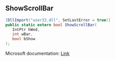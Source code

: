 ## ShowScrollBar

```csharp
[DllImport("user32.dll", SetLastError = true)]
public static extern bool ShowScrollBar(
   IntPtr hWnd,
   int wBar,
   bool bShow
);
```

Microsoft documentation: [Link](https://docs.microsoft.com/en-us/windows/win32/api/winuser/nf-winuser-showscrollbar)
